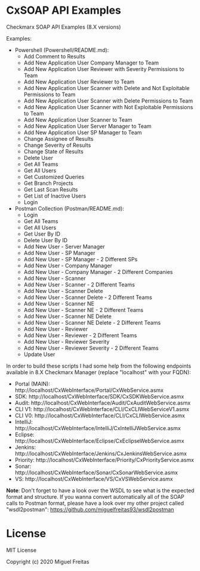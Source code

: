 # CxSOAP API Examples
Checkmarx SOAP API Examples (8.X versions)

Examples:

- Powershell (Powershell/README.md):
    - Add Comment to Results
    - Add New Application User Company Manager to Team
    - Add New Application User Reviewer with Severity Permissions to Team
    - Add New Application User Reviewer to Team
    - Add New Application User Scanner with Delete and Not Exploitable Permissions to Team
    - Add New Application User Scanner with Delete Permissions to Team
    - Add New Application User Scanner with Not Exploitable Permissions to Team
    - Add New Application User Scanner to Team
    - Add New Application User Server Manager to Team
    - Add New Application User SP Manager to Team
    - Change Assignee of Results
    - Change Severity of Results
    - Change State of Results
    - Delete User
    - Get All Teams
    - Get All Users
    - Get Customized Queries
    - Get Branch Projects
    - Get Last Scan Results
    - Get List of Inactive Users
    - Login
- Postman Collection (Postman/README.md):
    - Login
    - Get All Teams
    - Get All Users
    - Get User By ID
    - Delete User By ID
    - Add New User - Server Manager
    - Add New User - SP Manager
    - Add New User - SP Manager - 2 Different SPs
    - Add New User - Company Manager
    - Add New User - Company Manager - 2 Different Companies
    - Add New User - Scanner
    - Add New User - Scanner - 2 Different Teams
    - Add New User - Scanner Delete
    - Add New User - Scanner Delete - 2 Different Teams
    - Add New User - Scanner NE
    - Add New User - Scanner NE - 2 Different Teams
    - Add New User - Scanner NE Delete
    - Add New User - Scanner NE Delete - 2 Different Teams
    - Add New User - Reviewer
    - Add New User - Reviewer - 2 Different Teams
    - Add New User - Reviewer Severity
    - Add New User - Reviewer Severity - 2 Different Teams
    - Update User

In order to build these scripts I had some help from the following endpoints available in 8.X Checkmarx Manager (replace "localhost" with your FQDN):

- Portal (MAIN):	http://localhost/CxWebInterface/Portal/CxWebService.asmx
- SDK:	http://localhost/CxWebInterface/SDK/CxSDKWebService.asmx
- Audit:	http://localhost/CxWebInterface/Audit/CxAuditWebService.asmx
- CLI V1:	http://localhost/CxWebInterface/CLI/CxCLIWebServiceV1.asmx
- CLI V0:	http://localhost/CxWebInterface/CLI/CxCLIWebService.asmx
- IntelliJ:	http://localhost/CxWebInterface/IntelliJ/CxIntelliJWebService.asmx
- Eclipse:	http://localhost/CxWebInterface/Eclipse/CxEclipseWebService.asmx
- Jenkins:	http://localhost/CxWebInterface/Jenkins/CxJenkinsWebService.asmx
- Priority:	http://localhost/CxWebInterface/Priority/CxPriorityService.asmx
- Sonar:	http://localhost/CxWebInterface/Sonar/CxSonarWebService.asmx
- VS:	http://localhost/CxWebInterface/VS/CxVSWebService.asmx

<strong>Note</strong>: Don't forget to have a look over the WSDL to see what is the expected format and structure. If you wanna convert automatically all of the SOAP calls to Postman format, please have a look over my other project called "wsdl2postman": https://github.com/miguelfreitas93/wsdl2postman

# License

MIT License

Copyright (c) 2020 Miguel Freitas
